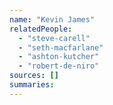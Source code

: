 ```yaml
---
name: "Kevin James"
relatedPeople:
  - "steve-carell"
  - "seth-macfarlane"
  - "ashton-kutcher"
  - "robert-de-niro"
sources: []
summaries:
---
```


